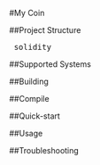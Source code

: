 #My Coin

##Project Structure

<pre> solidity </pre>

##Supported Systems

##Building

##Compile

##Quick-start

##Usage

##Troubleshooting
